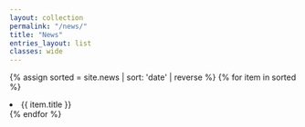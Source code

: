 ```yaml
---
layout: collection
permalink: "/news/"
title: "News"
entries_layout: list
classes: wide
---
```

{% assign sorted = site.news | sort: 'date' | reverse %}
{% for item in sorted %}
<li>{{ item.title }}</li>
{% endfor %}
